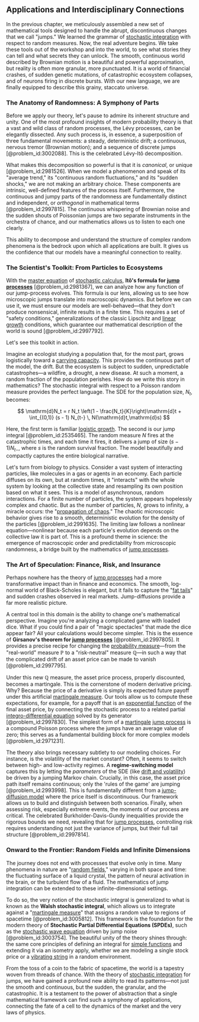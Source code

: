 ## Applications and Interdisciplinary Connections

In the previous chapter, we meticulously assembled a new set of mathematical tools designed to handle the abrupt, discontinuous changes that we call "jumps." We learned the grammar of [stochastic integration](@article_id:197862) with respect to random measures. Now, the real adventure begins. We take these tools out of the workshop and into the world, to see what stories they can tell and what secrets they can unlock. The smooth, continuous world described by Brownian motion is a beautiful and powerful approximation, but reality is often more granular, more punctuated. It is a world of financial crashes, of sudden genetic mutations, of catastrophic ecosystem collapses, and of neurons firing in discrete bursts. With our new language, we are finally equipped to describe this grainy, staccato universe.

### The Anatomy of Randomness: A Symphony of Parts

Before we apply our theory, let's pause to admire its inherent structure and unity. One of the most profound insights of modern probability theory is that a vast and wild class of random processes, the Lévy processes, can be elegantly dissected. Any such process is, in essence, a superposition of three fundamental movements: a steady, deterministic drift; a continuous, nervous tremor (Brownian motion); and a sequence of discrete jumps [@problem_id:3002088]. This is the celebrated Lévy-Itô decomposition.

What makes this decomposition so powerful is that it is *canonical*, or unique [@problem_id:2981526]. When we model a phenomenon and speak of its "average trend," its "continuous random fluctuations," and its "sudden shocks," we are not making an arbitrary choice. These components are intrinsic, well-defined features of the process itself. Furthermore, the continuous and jumpy parts of the randomness are fundamentally distinct and independent, or *orthogonal* in mathematical terms [@problem_id:2997815]. The continuous whispering of Brownian noise and the sudden shouts of Poissonian jumps are two separate instruments in the orchestra of chance, and our mathematics allows us to listen to each one clearly.

This ability to decompose and understand the structure of complex random phenomena is the bedrock upon which all applications are built. It gives us the confidence that our models have a meaningful connection to reality.

### The Scientist's Toolkit: From Particles to Ecosystems

With the [master equation](@article_id:142465) of [stochastic calculus](@article_id:143370), **Itô's formula for [jump processes](@article_id:180459)** [@problem_id:2981367], we can analyze how any function of our jump-process evolves. This formula is our lens, allowing us to see how microscopic jumps translate into macroscopic dynamics. But before we can use it, we must ensure our models are well-behaved—that they don't produce nonsensical, infinite results in a finite time. This requires a set of "safety conditions," generalizations of the classic Lipschitz and [linear growth](@article_id:157059) conditions, which guarantee our mathematical description of the world is sound [@problem_id:2997792].

Let's see this toolkit in action.

Imagine an ecologist studying a population that, for the most part, grows logistically toward a [carrying capacity](@article_id:137524). This provides the continuous part of the model, the drift. But the ecosystem is subject to sudden, unpredictable catastrophes—a wildfire, a drought, a new disease. At such a moment, a random fraction of the population perishes. How do we write this story in mathematics? The stochastic integral with respect to a Poisson random measure provides the perfect language. The SDE for the population size, $N_t$, becomes:

$$
\mathrm{d}N_t = r N_t \left(1 - \frac{N_t}{K}\right)\mathrm{d}t + \int_{(0,1)} (s - 1) N_{t-} \, N(\mathrm{d}t,\mathrm{d}s)
$$

Here, the first term is familiar [logistic growth](@article_id:140274). The second is our jump integral [@problem_id:2535465]. The random measure $N$ fires at the catastrophic times, and each time it fires, it delivers a jump of size $(s-1)N_{t-}$, where $s$ is the random survival fraction. The model beautifully and compactly captures the entire biological narrative.

Let's turn from biology to physics. Consider a vast system of interacting particles, like molecules in a gas or agents in an economy. Each particle diffuses on its own, but at random times, it "interacts" with the whole system by looking at the collective state and resampling its own position based on what it sees. This is a model of asynchronous, random interactions. For a finite number of particles, the system appears hopelessly complex and chaotic. But as the number of particles, $N$, grows to infinity, a miracle occurs: the "[propagation of chaos](@article_id:193722)." The chaotic microscopic behavior gives rise to a smooth, deterministic evolution for the density of the particles [@problem_id:2991635]. The limiting law follows a nonlinear equation—nonlinear because each particle's evolution depends on the collective law it is part of. This is a profound theme in science: the emergence of macroscopic order and predictability from microscopic randomness, a bridge built by the mathematics of [jump processes](@article_id:180459).

### The Art of Speculation: Finance, Risk, and Insurance

Perhaps nowhere has the theory of [jump processes](@article_id:180459) had a more transformative impact than in finance and economics. The smooth, log-normal world of Black-Scholes is elegant, but it fails to capture the "[fat tails](@article_id:139599)" and sudden crashes observed in real markets. Jump-diffusions provide a far more realistic picture.

A central tool in this domain is the ability to change one's mathematical perspective. Imagine you're analyzing a complicated game with loaded dice. What if you could find a pair of "magic spectacles" that made the dice appear fair? All your calculations would become simpler. This is the essence of **Girsanov's theorem for [jump processes](@article_id:180459)** [@problem_id:2997805]. It provides a precise recipe for changing the [probability measure](@article_id:190928)—from the "real-world" measure $\mathbb{P}$ to a "risk-neutral" measure $\mathbb{Q}$—in such a way that the complicated drift of an asset price can be made to vanish [@problem_id:2997795].

Under this new $\mathbb{Q}$ measure, the asset price process, properly discounted, becomes a martingale. This is the cornerstone of modern derivative pricing. Why? Because the price of a derivative is simply its expected future payoff under this artificial [martingale measure](@article_id:182768). Our tools allow us to compute these expectations, for example, for a payoff that is an [exponential function](@article_id:160923) of the final asset price, by connecting the stochastic process to a related partial [integro-differential equation](@article_id:175007) solved by its generator [@problem_id:2997830]. The simplest form of a [martingale](@article_id:145542) [jump process](@article_id:200979) is a compound Poisson process where the jumps have an average value of zero; this serves as a fundamental building block for more complex models [@problem_id:2971231].

The theory also brings necessary subtlety to our modeling choices. For instance, is the volatility of the market constant? Often, it seems to switch between high- and low-activity regimes. A **regime-switching model** captures this by letting the *parameters* of the SDE (like [drift and volatility](@article_id:262872)) be driven by a jumping Markov chain. Crucially, in this case, the asset price path itself remains continuous; only the 'rules of the game' are jumping [@problem_id:2993998]. This is fundamentally different from a [jump-diffusion model](@article_id:139810) where the price itself is discontinuous. Our framework allows us to build and distinguish between both scenarios. Finally, when assessing risk, especially extreme events, the moments of our process are critical. The celebrated Burkholder-Davis-Gundy inequalities provide the rigorous bounds we need, revealing that for [jump processes](@article_id:180459), controlling risk requires understanding not just the variance of jumps, but their full tail structure [@problem_id:2997814].

### Onward to the Frontier: Random Fields and Infinite Dimensions

The journey does not end with processes that evolve only in time. Many phenomena in nature are "[random fields](@article_id:177458)," varying in both space and time: the fluctuating surface of a liquid crystal, the pattern of neural activation in the brain, or the turbulent flow of a fluid. The mathematics of jump integration can be extended to these infinite-dimensional settings.

To do so, the very notion of the stochastic integral is generalized to what is known as the **Walsh stochastic integral**, which allows us to integrate against a "[martingale measure](@article_id:182768)" that assigns a random value to regions of spacetime [@problem_id:3005812]. This framework is the foundation for the modern theory of **Stochastic Partial Differential Equations (SPDEs)**, such as the [stochastic wave equation](@article_id:203192) driven by jump noise [@problem_id:3003754]. The beautiful unity of the theory shines through: the same core principles of defining an integral for [simple functions](@article_id:137027) and extending it via an isometry apply, whether we are modeling a single stock price or a [vibrating string](@article_id:137962) in a random environment.

From the toss of a coin to the fabric of spacetime, the world is a tapestry woven from threads of chance. With the theory of [stochastic integration](@article_id:197862) for jumps, we have gained a profound new ability to read its patterns—not just the smooth and continuous, but the sudden, the granular, and the catastrophic. It is a testament to the power of abstraction that a single mathematical framework can find such a symphony of applications, connecting the fate of a cell to the dynamics of the market and the very laws of physics.
